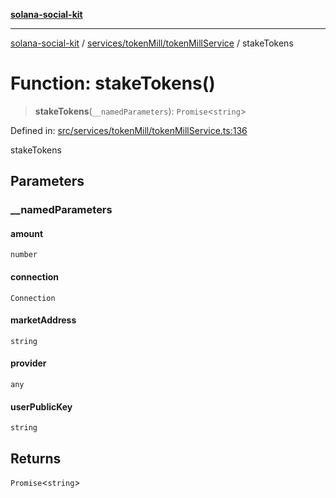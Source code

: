 [**solana-social-kit**](../../../../README.md)

***

[solana-social-kit](../../../../README.md) / [services/tokenMill/tokenMillService](../README.md) / stakeTokens

# Function: stakeTokens()

> **stakeTokens**(`__namedParameters`): `Promise`\<`string`\>

Defined in: [src/services/tokenMill/tokenMillService.ts:136](https://github.com/SendArcade/solana-social-starter/blob/98f94bb63d3814df24512365f6ae706d273e698f/src/services/tokenMill/tokenMillService.ts#L136)

stakeTokens

## Parameters

### \_\_namedParameters

#### amount

`number`

#### connection

`Connection`

#### marketAddress

`string`

#### provider

`any`

#### userPublicKey

`string`

## Returns

`Promise`\<`string`\>
